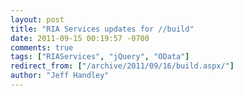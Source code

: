 ```yaml
---
layout: post
title: "RIA Services updates for //build"
date: 2011-09-15 00:19:57 -0700
comments: true
tags: ["RIAServices", "jQuery", "OData"]
redirect_from: ["/archive/2011/09/16/build.aspx/"]
author: "Jeff Handley"
---
```


